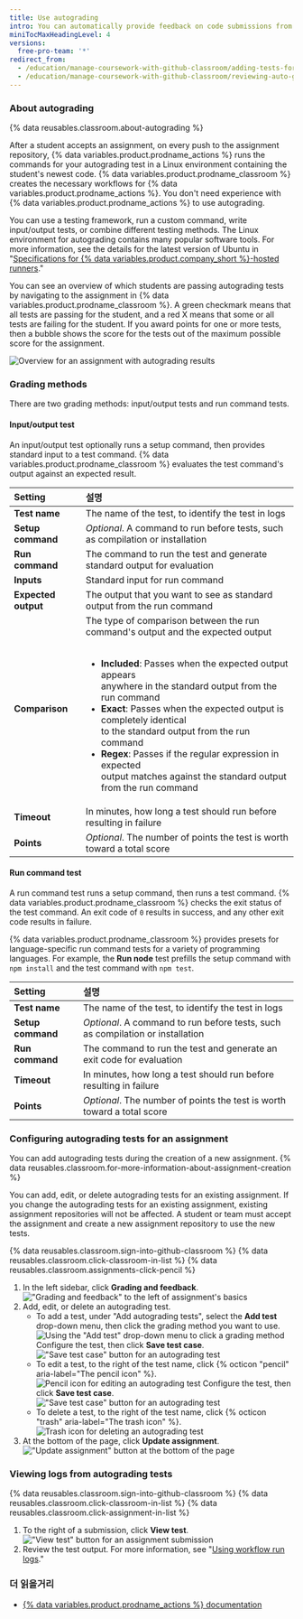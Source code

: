 ```yaml
---
title: Use autograding
intro: You can automatically provide feedback on code submissions from your students by configuring tests to run in the assignment repository.
miniTocMaxHeadingLevel: 4
versions:
  free-pro-team: '*'
redirect_from:
  - /education/manage-coursework-with-github-classroom/adding-tests-for-auto-grading
  - /education/manage-coursework-with-github-classroom/reviewing-auto-graded-work-teachers
---
```


### About autograding

{% data reusables.classroom.about-autograding %}

After a student accepts an assignment, on every push to the assignment repository, {% data variables.product.prodname_actions %} runs the commands for your autograding test in a Linux environment containing the student's newest code. {% data variables.product.prodname_classroom %} creates the necessary workflows for {% data variables.product.prodname_actions %}. You don't need experience with {% data variables.product.prodname_actions %} to use autograding.

You can use a testing framework, run a custom command, write input/output tests, or combine different testing methods. The Linux environment for autograding contains many popular software tools. For more information, see the details for the latest version of Ubuntu in "[Specifications for  {% data variables.product.company_short %}-hosted runners](/actions/reference/specifications-for-github-hosted-runners#supported-software)."

You can see an overview of which students are passing autograding tests by navigating to the assignment in {% data variables.product.prodname_classroom %}. A green checkmark means that all tests are passing for the student, and a red X means that some or all tests are failing for the student. If you award points for one or more tests, then a bubble shows the score for the tests out of the maximum possible score for the assignment.

![Overview for an assignment with autograding results](/assets/images/help/classroom/autograding-hero.png)

### Grading methods

There are two grading methods: input/output tests and run command tests.

#### Input/output test

An input/output test optionally runs a setup command, then provides standard input to a test command. {% data variables.product.prodname_classroom %} evaluates the test command's output against an expected result.

| Setting             | 설명                                                                                                                             |
|:------------------- |:------------------------------------------------------------------------------------------------------------------------------ |
| **Test name**       | The name of the test, to identify the test in logs                                                                             |
| **Setup command**   | _Optional_. A command to run before tests, such as compilation or installation                                                 |
| **Run command**     | The command to run the test and generate standard output for evaluation                                                        |
| **Inputs**          | Standard input for run command                                                                                                 |
| **Expected output** | The output that you want to see as standard output from the run command                                                        |
| **Comparison**      | The type of comparison between the run command's output and the expected output<br/><br/><ul><li>**Included**: Passes when the expected output appears<br/>anywhere in the standard output from the run command</li><li>**Exact**: Passes when the expected output is completely identical<br/>to the standard output from the run command</li><li>**Regex**: Passes if the regular expression in expected<br/>output matches against the standard output from the run command</li></ul> |
| **Timeout**         | In minutes, how long a test should run before resulting in failure                                                             |
| **Points**          | _Optional_. The number of points the test is worth toward a total score                                                        |

#### Run command test

A run command test runs a setup command, then runs a test command. {% data variables.product.prodname_classroom %} checks the exit status of the test command. An exit code of `0` results in success, and any other exit code results in failure.

{% data variables.product.prodname_classroom %} provides presets for language-specific run command tests for a variety of programming languages. For example, the **Run node** test prefills the setup command with `npm install` and the test command with `npm test`.

| Setting           | 설명                                                                             |
|:----------------- |:------------------------------------------------------------------------------ |
| **Test name**     | The name of the test, to identify the test in logs                             |
| **Setup command** | _Optional_. A command to run before tests, such as compilation or installation |
| **Run command**   | The command to run the test and generate an exit code for evaluation           |
| **Timeout**       | In minutes, how long a test should run before resulting in failure             |
| **Points**        | _Optional_. The number of points the test is worth toward a total score        |

### Configuring autograding tests for an assignment

You can add autograding tests during the creation of a new assignment. {% data reusables.classroom.for-more-information-about-assignment-creation %}

You can add, edit, or delete autograding tests for an existing assignment. If you change the autograding tests for an existing assignment, existing assignment repositories will not be affected. A student or team must accept the assignment and create a new assignment repository to use the new tests.

{% data reusables.classroom.sign-into-github-classroom %}
{% data reusables.classroom.click-classroom-in-list %}
{% data reusables.classroom.assignments-click-pencil %}
1. In the left sidebar, click **Grading and feedback**. !["Grading and feedback" to the left of assignment's basics](/assets/images/help/classroom/assignments-click-grading-and-feedback.png)
1. Add, edit, or delete an autograding test.
    - To add a test, under "Add autograding tests", select the **Add test** drop-down menu, then click the grading method you want to use. ![Using the "Add test" drop-down menu to click a grading method](/assets/images/help/classroom/autograding-click-grading-method.png) Configure the test, then click **Save test case**. !["Save test case" button for an autograding test](/assets/images/help/classroom/assignments-click-save-test-case-button.png)
    - To edit a test, to the right of the test name, click {% octicon "pencil" aria-label="The pencil icon" %}. ![Pencil icon for editing an autograding test](/assets/images/help/classroom/autograding-click-pencil.png) Configure the test, then click **Save test case**. !["Save test case" button for an autograding test](/assets/images/help/classroom/assignments-click-save-test-case-button.png)
    - To delete a test, to the right of the test name, click {% octicon "trash" aria-label="The trash icon" %}. ![Trash icon for deleting an autograding test](/assets/images/help/classroom/autograding-click-trash.png)
1. At the bottom of the page, click **Update assignment**. !["Update assignment" button at the bottom of the page](/assets/images/help/classroom/assignments-click-update-assignment.png)

### Viewing logs from autograding tests

{% data reusables.classroom.sign-into-github-classroom %}
{% data reusables.classroom.click-classroom-in-list %}
{% data reusables.classroom.click-assignment-in-list %}
1. To the right of a submission, click **View test**. !["View test" button for an assignment submission](/assets/images/help/classroom/assignments-click-view-test.png)
1. Review the test output. For more information, see "[Using workflow run logs](/actions/managing-workflow-runs/using-workflow-run-logs)."

### 더 읽을거리

- [{% data variables.product.prodname_actions %} documentation](/actions)
